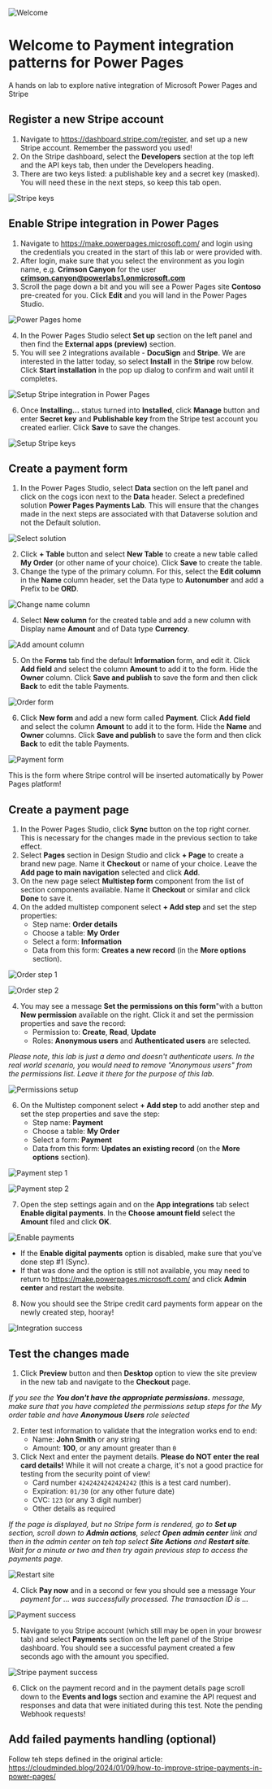 ![Welcome](images\ppbootcamp.png)

# Welcome to Payment integration patterns for Power Pages
A hands on lab to explore native integration of Microsoft Power Pages and Stripe


## Register a new Stripe account

1. Navigate to https://dashboard.stripe.com/register, and set up a new Stripe account. Remember the password you used! 
2. On the Stripe dashboard, select the **Developers** section at the top left and the API keys tab, then under the Developers heading. 
3. There are two keys listed: a publishable key and a secret key (masked). You will need these in the next steps, so keep this tab open. 

![Stripe keys](images\stripe-keys.png)

## Enable Stripe integration in Power Pages

1. Navigate to https://make.powerpages.microsoft.com/ and login using the credentials you created in the start of this lab or were provided with.
2. After login, make sure that you select the environment as you login name, e.g. **Crimson Canyon** for the user **crimson.canyon@powerlabs1.onmicrosoft.com**  
3. Scroll the page down a bit and you will see a Power Pages site **Contoso** pre-created for you. Click **Edit** and you will land in the Power Pages Studio.

![Power Pages home](images\power-pages-home.png)

4. In the Power Pages Studio select **Set up** section on the left panel and then find the **External apps (preview)** section.
5. You will see 2 integrations available - **DocuSign** and **Stripe**. We are interested in the latter today, so select **Install** in the **Stripe** row below. Click **Start installation** in the pop up dialog to confirm and wait until it completes. 

![Setup Stripe integration in Power Pages](images\setup-stripe-1.png)

6. Once **Installing...** status turned into **Installed**, click **Manage** button and enter **Secret key** and **Publishable key** from the Stripe test account you created earlier. Click **Save** to save the changes.

![Setup Stripe keys](images\setup-stripe-2.png)

## Create a payment form

1. In the Power Pages Studio, select **Data** section on the left panel and click on the cogs icon next to the **Data** header. Select a predefined solution **Power Pages Payments Lab**. This will ensure that the changes made in the next steps are associated with that Dataverse solution and not the Default solution.

![Select solution](images\select-solution.png)

2. Click **+ Table** button and select **New Table** to create a new table called **My Order** (or other name of your choice). Click **Save** to create the table. 
3. Change the type of the primary column. For this, select the **Edit column** in the **Name** column header, set the Data type to **Autonumber** and add a Prefix to be **ORD**.

![Change name column](images\change-name-column.png)

4. Select **New column** for the created table and add a new column with Display name **Amount** and of Data type **Currency**.

![Add amount column](images\amount-column.png)

5. On the **Forms** tab find the default **Information** form, and edit it. Click **Add field** and select the column **Amount** to add it to the form. Hide the **Owner** column. Click **Save and publish** to save the form and then click **Back** to edit the table Payments.

![Order form](images\order-form.png)

6. Click **New form** and add a new form called **Payment**. Click **Add field** and select the column **Amount** to add it to the form. Hide the **Name** and **Owner** columns. Click **Save and publish** to save the form and then click **Back** to edit the table Payments.

![Payment form](images\payment-form.png)

This is the form where Stripe control will be inserted automatically by Power Pages platform!

## Create a payment page

1. In the Power Pages Studio, click **Sync** button on the top right corner. This is necessary for the changes made in the previous section to take effect.
2. Select **Pages** section in Design Studio and click **+ Page** to create a brand new page. Name it **Checkout** or name of your choice. Leave the **Add page to main navigation** selected and click **Add**.  
2. On the new page select **Multistep form** component from the list of section components available. Name it **Checkout** or similar and click **Done** to save it.
3. On the added multistep component select **+ Add step** and set the step properties:
	* Step name: **Order details**
	* Choose a table: **My Order**
	* Select a form: **Information**
	* Data from this form: **Creates a new record** (in the **More options** section). 

![Order step 1](images\order-step-1.png)

![Order step 2](images\order-step-2.png)

4. You may see a message **Set the permissions on this form**"with a button **New permission** available on the right. Click it and set the permission properties and save the record:
	* Permission to: **Create**, **Read**, **Update**
	* Roles: **Anonymous users** and **Authenticated users** are selected. 

*Please note, this lab is just a demo and doesn't authenticate users. In the real world scenario, you would need to remove "Anonymous users" from the permissions list. Leave it there for the purpose of this lab.*

![Permissions setup](images\permissions.png)

6. On the Multistep component select **+ Add step** to add another step and set the step properties and save the step:
	* Step name: **Payment**
	* Choose a table: **My Order**
	* Select a form: **Payment**
	* Data from this form: **Updates an existing record** (on the **More options** section).

![Payment step 1](images\payment-step-1.png)

![Payment step 2](images\payment-step-2.png)

7. Open the step settings again and on the **App integrations** tab select **Enable digital payments**. In the **Choose amount field** select the **Amount** filed and click **OK**. 

![Enable payments](images\enable-payments.png)

* If the **Enable digital payments** option is disabled, make sure that you've done step #1 (Sync). 
* If that was done and the option is still not available, you may need to return to https://make.powerpages.microsoft.com/  and click **Admin center** and restart the website. 
	 
8. Now you should see the Stripe credit card payments form appear on the newly created step, hooray! 

![Integration success](images\integration-success.png)

## Test the changes made

1. Click **Preview** button and then **Desktop** option to view the site preview in the new tab and navigate to the **Checkout** page.

*If you see the **You don't have the appropriate permissions.** message, make sure that you have completed the permissions setup steps for the My order table and have **Anonymous Users** role selected*

2. Enter test information to validate that the integration works end to end:
	* Name: **John Smith** or any string
	* Amount: **100**, or any amount greater than `0`
3. Click Next and enter the payment details. **Please do NOT enter the real card details!** While it will not create a charge, it's not a good practice for testing from the security point of view!
	* Card number `4242424242424242` (this is a test card number). 
	* Expiration: `01/30` (or any other future date)
	* CVC: `123` (or any 3 digit number)
	* Other details as required

 *If the page is displayed, but no Stripe form is rendered, go to **Set up** section, scroll down to **Admin actions**, select **Open admin center** link and then in the admin center on teh top select **Site Actions** and **Restart site**. Wait for a minute or two and then try again previous step to access the payments page.*  

 ![Restart site](images\restart-site.png)

4. Click **Pay now** and in a second or few you should see a message *Your payment for ... was successfully processed. The transaction ID is ...*

![Payment success](images\payment-success.png)

5. Navigate to you Stripe account (which still may be open in your browesr tab) and select **Payments** section on the left panel of the Stripe dashboard. You should see a successful payment created a few seconds ago with the amount you specified. 

![Stripe payment success](images\stripe-payment-success.png)

6. Click on the payment record and in the payment details page scroll down to the **Events and logs** section and examine the API request and responses and data that were initiated during this test. Note the pending Webhook requests! 

## Add failed payments handling (optional)

Follow teh steps defined in the original article: https://cloudminded.blog/2024/01/09/how-to-improve-stripe-payments-in-power-pages/ 

